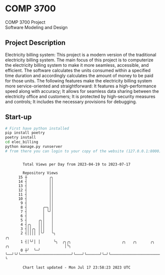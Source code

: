 # COMP 3700
COMP 3700 Project  
Software Modeling and Design
## Project Description
Electricity billing system: This project is a modern version of the traditional electricity billing system. The main focus of this project is to computerize the electricity billing system to make it more seamless, accessible, and efficient. The software calculates the units consumed within a specified time duration and accordingly calculates the amount of money to be paid for those units. The following features make the electricity billing system more service-oriented and straightforward: It features a high-performance speed along with accuracy; It allows for seamless data sharing between the electricity office and customers; It is protected by high-security measures and controls; It includes the necessary provisions for debugging.

## Start-up
```bash
# First have python installed
pip install poetry
poetry install
cd elec_billing
python manage.py runserver
# from there you can login to your copy of the website (127.0.0.1:8000), default creds are admin/admin
```

```

        Total Views per Day from 2023-04-19 to 2023-07-17

        Repository Views
      15 ┼          ╭╮
      14 ┤          ││
      13 ┤          ││
      12 ┤          ││
      11 ┤          ││
      10 ┤          ││
       9 ┤          ││
       8 ┤       ╭─╮││
       7 ┤       │ ╰╯│
       6 ┤       │   │
       5 ┤     ╭╮│   │
       4 ┤╭╮   │││   │
       3 ┤││╭╮ │││   │
       2 ┤││││ │╰╯   ╰╮                                                                         ╭╮
       1 ┤│╰╯│ │      ╰╮  ╭╮╭╮                       ╭╮   ╭╮      ╭╮ ╭╮                         │╰╮
       0 ┼╯  ╰─╯       ╰──╯╰╯╰───────────────────────╯╰───╯╰──────╯╰─╯╰─────────────────────────╯ ╰

        Chart last updated - Mon Jul 17 23:58:23 2023 UTC
        
```
